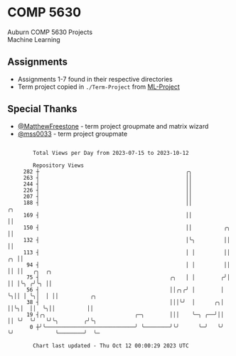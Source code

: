 # COMP 5630
Auburn COMP 5630 Projects  
Machine Learning

## Assignments
- Assignments 1-7 found in their respective directories
- Term project copied in `./Term-Project` from [ML-Project](https://github.com/wumphlett/ML-Project)

## Special Thanks
- [@MatthewFreestone](https://github.com/MatthewFreestone) - term project groupmate and matrix wizard
- [@mss0033](https://github.com/mss0033) - term project groupmate

```

        Total Views per Day from 2023-07-15 to 2023-10-12

        Repository Views
     282 ┼                                              ╭╮
     263 ┤                                              ││
     244 ┤                                              ││
     226 ┤                                              ││
     207 ┤                                              ││
     188 ┤                                              ││                ╭╮
     169 ┤                                              ││                ││
     150 ┤                                              ││          ╭╮    ││
     132 ┤                                              │╰╮         ││    ││
     113 ┤                                              │ │         ││ ╭╮ ││
      94 ┤                                              │ │         ││ ││ ││   ╭╮  ╭╮
      75 ┤                                         ╭╮   │ │        ╭╯│ ││ │╰╮ ╭╯╰╮ ││
      56 ┤                                         ││╭╮╭╯ │        │ ╰╮││ │ ╰╮│  │ ││          ╭╮
      38 ┤                                         │││╰╯  │      ╭╮│  ││╰╮│  ││  ╰╮││          ││
      19 ┤╭╮                            ╭─╮        │││    ╰─╮ ╭──╯││  ││ ╰╯  ╰╯   ╰╯╰╮        ╭╯╰╮
       0 ┼╯╰────────────────────────────╯ ╰────────╯╰╯      ╰─╯   ╰╯  ╰╯             ╰────────╯  ╰─

        Chart last updated - Thu Oct 12 00:00:29 2023 UTC
        
```
